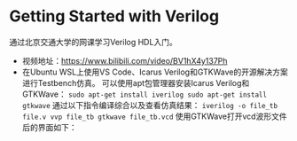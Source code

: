 # Getting Started with Verilog
通过北京交通大学的网课学习Verilog HDL入门。  
+ 视频地址：https://www.bilibili.com/video/BV1hX4y137Ph
+ 在Ubuntu WSL上使用VS Code、Icarus Verilog和GTKWave的开源解决方案进行Testbench仿真。
可以使用apt包管理器安装Icarus Verilog和GTKWave：
`
sudo apt-get install iverilog
sudo apt-get install gtkwave
`
通过以下指令编译综合以及查看仿真结果：
`
iverilog -o file_tb file.v
vvp file_tb
gtkwave file_tb.vcd
`
使用GTKWave打开vcd波形文件后的界面如下：
